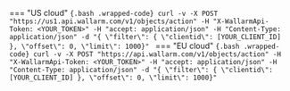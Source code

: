 === "US cloud"
    ```{.bash .wrapped-code}
    curl -v -X POST "https://us1.api.wallarm.com/v1/objects/action" -H "X-WallarmApi-Token: <YOUR_TOKEN>" -H "accept: application/json" -H "Content-Type: application/json" -d "{ \"filter\": { \"clientid\": [YOUR_CLIENT_ID] }, \"offset\": 0, \"limit\": 1000}"
    ```
=== "EU cloud"
    ```{.bash .wrapped-code}
    curl -v -X POST "https://api.wallarm.com/v1/objects/action" -H "X-WallarmApi-Token: <YOUR_TOKEN>" -H "accept: application/json" -H "Content-Type: application/json" -d "{ \"filter\": { \"clientid\": [YOUR_CLIENT_ID] }, \"offset\": 0, \"limit\": 1000}"
    ```
